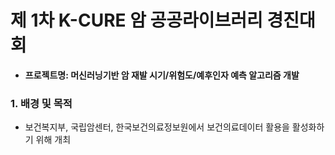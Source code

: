 # 제 1차 K-CURE 암 공공라이브러리 경진대회
- **프로젝트명: 머신러닝기반 암 재발 시기/위험도/예후인자 예측 알고리즘 개발**

  

### 1. 배경 및 목적
- 보건복지부, 국립암센터, 한국보건의료정보원에서 보건의료데이터 활용을 활성화하기 위해 개최
